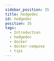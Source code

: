 ```yaml
---
sidebar_position: 35
title: hedgedoc
id: hedgedoc
position: 35
tags:
  - Introduction
  - hedgedoc
  - docker
  - docker-compose
  - tips
---
```

